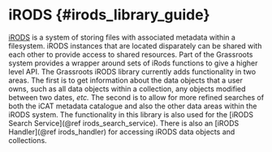 ﻿# iRODS {#irods_library_guide}

[iRODS](www.irods.org) is a system of storing files with associated metadata within a filesystem. iRODS instances that are located disparately can be shared with each other to provide access to shared resources. 
Part of the Grassroots system provides a wrapper around sets of iRods functions to give a higher level API. 
The Grassroots iRODS library currently adds functionality in two areas. 
The first is to get information about the data objects that a user owns, such as all data objects within a collection, any objects modified between two dates, *etc.* 
The second is to allow for more refined searches of both the iCAT metadata catalogue and also the other data areas within the iRODS system. 
The functionality in this library is also used for the [iRODS Search Service](@ref irods_search_service).
There is also an [iRODS Handler](@ref irods_handler) for accessing iRODS data objects and collections. 

 
